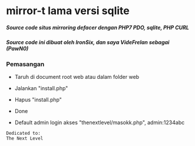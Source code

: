 # mirror-t lama versi sqlite
##### Source code situs mirroring defacer dengan PHP7 PDO, sqlite, PHP CURL
##### Source code ini dibuat oleh IronSix, dan saya VideFrelan sebagai (PawN0)


### Pemasangan
* Taruh di document root web atau dalam folder web
* Jalankan "install.php"
* Hapus "install.php"
* Done

* Default admin login akses "thenextlevel/masokk.php", admin:1234abc

```
Dedicated to:
The Next Level
```
